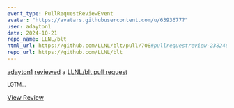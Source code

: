 ```yaml
---
event_type: PullRequestReviewEvent
avatar: "https://avatars.githubusercontent.com/u/6393677?"
user: adayton1
date: 2024-10-21
repo_name: LLNL/blt
html_url: https://github.com/LLNL/blt/pull/708#pullrequestreview-2382465267
repo_url: https://github.com/LLNL/blt
---
```


<a href='https://github.com/adayton1' target='_blank'>adayton1</a> <a href='https://github.com/LLNL/blt/pull/708#pullrequestreview-2382465267' target='_blank'>reviewed</a> a <a href='https://github.com/LLNL/blt/pull/708' target='_blank'>LLNL/blt pull request</a>

<small>LGTM...</small>

<a href='https://github.com/LLNL/blt/pull/708#pullrequestreview-2382465267' target='_blank'>View Review</a>